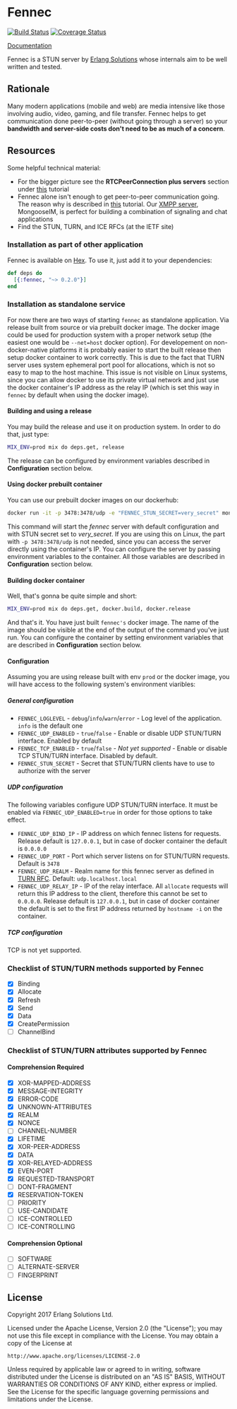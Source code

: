 # Fennec

[![Build Status][BUILD BADGE]][BUILD LINK]
[![Coverage Status][COVERAGE BADGE]][COVERAGE LINK]

[Documentation](https://hexdocs.pm/fennec/0.2.0)

Fennec is a STUN server by [Erlang Solutions][OUR SITE] whose internals aim to be well written and tested.

## Rationale

Many modern applications (mobile and web) are media intensive like those involving audio, video, gaming, and file transfer.
Fennec helps to get communication done peer-to-peer (without going through a server) so your **bandwidth and server-side costs don't need to be as much of a concern**.

## Resources

Some helpful technical material:

* For the bigger picture see the **RTCPeerConnection plus servers** section under [this][OVERVIEW] tutorial
* Fennec alone isn't enough to get peer-to-peer communication going.
The reason why is described in [this][SIGNALING] tutorial.
Our [XMPP server][MONGOOSE], MongooseIM, is perfect for building a combination of signaling and chat applications
* Find the STUN, TURN, and ICE RFCs (at the IETF site)

### Installation as part of other application

Fennec is available on [Hex](https://hex.pm/packages/fennec). To use it, just add it to your dependencies:

```elixir
def deps do
  [{:fennec, "~> 0.2.0"}]
end
```

### Installation as standalone service

For now there are two ways of starting `fennec` as standalone application. Via release built from
source or via prebuilt docker image. The docker image could be used for production system with a proper
network setup (the easiest one would be `--net=host` docker option). For developement on non-docker-native platforms
it is probably easier to start the built release then setup docker container to work correctly.
This is due to the fact that TURN server uses system ephemeral port pool for allocations, which is
not so easy to map to the host machine. This issue is not visible on Linux systems, since you
can allow docker to use its private virtual network and just use the docker container's IP address
as the relay IP (which is set this way in `fennec` by default when using the docker image).

#### Building and using a release

You may build the release and use it on production system. In order to do that, just type:

```bash
MIX_ENV=prod mix do deps.get, release
```

The release can be configured by environment variables described in **Configuration** section below.

#### Using docker prebuilt container

You can use our prebuilt docker images on our dockerhub:

```bash
docker run -it -p 3478:3478/udp -e "FENNEC_STUN_SECRET=very_secret" mongooseim/fennec
```

This command will start the *fennec* server with default configuration and with STUN secret set
to *very_secret*. If you are using this on Linux, the part with `-p 3478:3478/udp` is not needed, since
you can access the server directly using the container's IP. You can configure the server by passing
environment variables to the container. All those variables are described in **Configuration** section below.

#### Building docker container

Well, that's gonna be quite simple and short:

```bash
MIX_ENV=prod mix do deps.get, docker.build, docker.release
```

And that's it. You have just built `fennec's` docker image. The name of the image should be
visible at the end of the output of the command you've just run. You can configure the container by
setting environment variables that are described in **Configuration** section below.

#### Configuration

Assuming you are using release built with env `prod` or the docker image, you will have access to
the following system's environment viaribles:

##### General configuration

* `FENNEC_LOGLEVEL` - `debug`/`info`/`warn`/`error` - Log level of the application. `info` is the default one
* `FENNEC_UDP_ENABLED` - `true`/`false` - Enable or disable UDP STUN/TURN interface. Enabled by default
* `FENNEC_TCP_ENABLED` - `true`/`false` - *Not yet supported* - Enable or disable TCP STUN/TURN interface. Disabled by default.
* `FENNEC_STUN_SECRET` - Secret that STUN/TURN clients have to use to authorize with the server

##### UDP configuration

The following variables configure UDP STUN/TURN interface. It must be enabled via `FENNEC_UDP_ENABLED=true` in order for those options to take effect.

* `FENNEC_UDP_BIND_IP` - IP address on which fennec listens for requests. Release default is `127.0.0.1`, but in case of docker container the default is `0.0.0.0`
* `FENNEC_UDP_PORT` - Port which server listens on for STUN/TURN requests. Default is `3478`
* `FENNEC_UDP_REALM` - Realm name for this fennec server as defined in [TURN RFC](https://tools.ietf.org/rfc/rfc5766.txt). Default: `udp.localhost.local`
* `FENNEC_UDP_RELAY_IP` - IP of the relay interface. All `allocate` requests will return this IP address to the client, therefore this cannot be set to `0.0.0.0`. Release default is `127.0.0.1`, but in case of docker container the default is set to the first IP address returned by `hostname -i` on the container.

##### TCP configuration

TCP is not yet supported.

### Checklist of STUN/TURN methods supported by Fennec

- [x] Binding
- [x] Allocate
- [x] Refresh
- [x] Send
- [x] Data
- [x] CreatePermission
- [ ] ChannelBind

### Checklist of STUN/TURN attributes supported by Fennec

#### Comprehension Required

- [x] XOR-MAPPED-ADDRESS
- [x] MESSAGE-INTEGRITY
- [x] ERROR-CODE
- [x] UNKNOWN-ATTRIBUTES
- [x] REALM
- [x] NONCE
- [ ] CHANNEL-NUMBER
- [x] LIFETIME
- [x] XOR-PEER-ADDRESS
- [x] DATA
- [x] XOR-RELAYED-ADDRESS
- [x] EVEN-PORT
- [x] REQUESTED-TRANSPORT
- [ ] DONT-FRAGMENT
- [x] RESERVATION-TOKEN
- [ ] PRIORITY
- [ ] USE-CANDIDATE
- [ ] ICE-CONTROLLED
- [ ] ICE-CONTROLLING

#### Comprehension Optional

- [ ] SOFTWARE
- [ ] ALTERNATE-SERVER
- [ ] FINGERPRINT

## License

Copyright 2017 Erlang Solutions Ltd.

Licensed under the Apache License, Version 2.0 (the "License");
you may not use this file except in compliance with the License.
You may obtain a copy of the License at

    http://www.apache.org/licenses/LICENSE-2.0

Unless required by applicable law or agreed to in writing, software
distributed under the License is distributed on an "AS IS" BASIS,
WITHOUT WARRANTIES OR CONDITIONS OF ANY KIND, either express or implied.
See the License for the specific language governing permissions and
limitations under the License.

[BUILD BADGE]: https://travis-ci.org/esl/fennec.svg?branch=master
[BUILD LINK]: https://travis-ci.org/esl/fennec

[COVERAGE BADGE]: https://coveralls.io/repos/github/esl/fennec/badge.svg
[COVERAGE LINK]: https://coveralls.io/github/esl/fennec

[OUR SITE]: https://www.erlang-solutions.com/

[OVERVIEW]: https://www.html5rocks.com/en/tutorials/webrtc/basics/#toc-rtcpeerconnection
[SIGNALING]: https://www.html5rocks.com/en/tutorials/webrtc/basics/#toc-rtcpeerconnection

[MONGOOSE]: https://github.com/esl/MongooseIM
